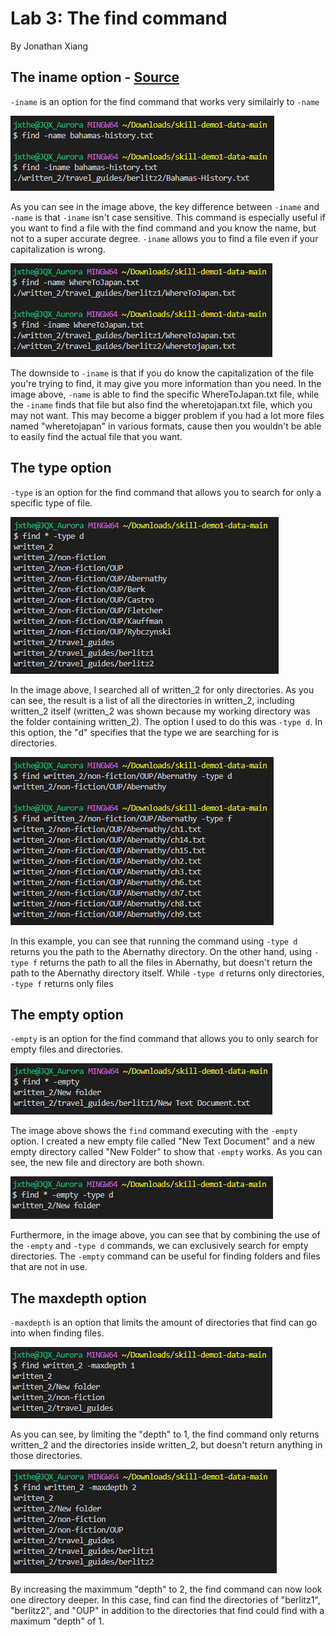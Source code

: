 # Lab 3: The find command
By Jonathan Xiang

## The iname option - [Source](https://www.computerhope.com/unix/ufind.htm)
`-iname` is an option for the find command that works very similairly to `-name`

![](find-iname.png)

As you can see in the image above, the key difference between `-iname` and `-name` is that `-iname` isn't case sensitive. This command is especially useful if you want to find a file with the find command and you know the name, but not to a super accurate degree. `-iname` allows you to find a file even if your capitalization is wrong.

![](find-iname2.png)

The downside to `-iname` is that if you do know the capitalization of the file you're trying to find, it may give you more information than you need. In the image above, `-name` is able to find the specific WhereToJapan.txt file, while the `-iname` finds that file but also find the wheretojapan.txt file, which you may not want. This may become a bigger problem if you had a lot more files named "wheretojapan" in various formats, cause then you wouldn't be able to easily find the actual file that you want.

## The type option

`-type` is an option for the find command that allows you to search for only a specific type of file.

![](find-type.png)

In the image above, I searched all of written_2 for only directories. As you can see, the result is a list of all the directories in written_2, including written_2 itself (written_2 was shown because my working directory was the folder containing written_2). The option I used to do this was `-type d`. In this option, the "d" specifies that the type we are searching for is directories.

![](find-type2.png)

In this example, you can see that running the command using `-type d` returns you the path to the Abernathy directory. On the other hand, using `-type f` returns the path to all the files in Abernathy, but doesn't return the path to the Abernathy directory itself. While `-type d` returns only directories, `-type f` returns only files

## The empty option

`-empty` is an option for the find command that allows you to only search for empty files and directories.

![](find-empty2.png)

The image above shows the `find` command executing with the `-empty` option. I created a new empty file called "New Text Document" and a new empty directory called "New Folder" to show that `-empty` works. As you can see, the new file and directory are both shown.

![](find-empty.png)

Furthermore, in the image above, you can see that by combining the use of the `-empty` and `-type d` commands, we can exclusively search for empty directories. The `-empty` command can be useful for finding folders and files that are not in use.

## The maxdepth option

`-maxdepth` is an option that limits the amount of directories that find can go into when finding files.

![](find-maxdepth.png)

As you can see, by limiting the "depth" to 1, the find command only returns written_2 and the directories inside written_2, but doesn't return anything in those directories.

![](find-maxdepth2.png)

By increasing the maximmum "depth" to 2, the find command can now look one directory deeper. In this case, find can find the directories of "berlitz1", "berlitz2", and "OUP" in addition to the directories that find could find with a maximum "depth" of 1.
